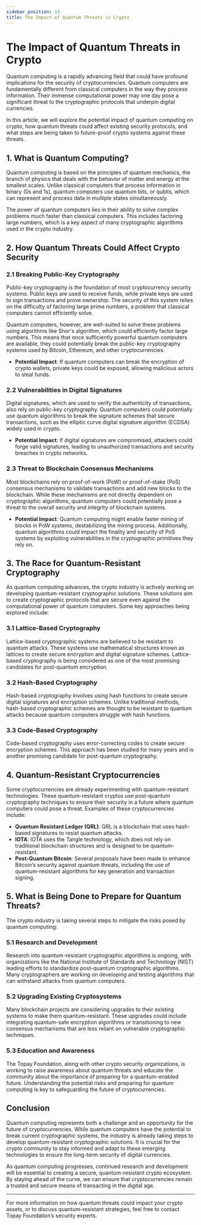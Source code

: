 ```yaml
---
sidebar_position: 13
title: The Impact of Quantum Threats in Crypto
---
```


# The Impact of Quantum Threats in Crypto

Quantum computing is a rapidly advancing field that could have profound implications for the security of cryptocurrencies. Quantum computers are fundamentally different from classical computers in the way they process information. Their immense computational power may one day pose a significant threat to the cryptographic protocols that underpin digital currencies.

In this article, we will explore the potential impact of quantum computing on crypto, how quantum threats could affect existing security protocols, and what steps are being taken to future-proof crypto systems against these threats.

## 1. **What is Quantum Computing?**

Quantum computing is based on the principles of quantum mechanics, the branch of physics that deals with the behavior of matter and energy at the smallest scales. Unlike classical computers that process information in binary (0s and 1s), quantum computers use quantum bits, or qubits, which can represent and process data in multiple states simultaneously.

The power of quantum computers lies in their ability to solve complex problems much faster than classical computers. This includes factoring large numbers, which is a key aspect of many cryptographic algorithms used in the crypto industry.

## 2. **How Quantum Threats Could Affect Crypto Security**

### 2.1 **Breaking Public-Key Cryptography**

Public-key cryptography is the foundation of most cryptocurrency security systems. Public keys are used to receive funds, while private keys are used to sign transactions and prove ownership. The security of this system relies on the difficulty of factoring large prime numbers, a problem that classical computers cannot efficiently solve.

Quantum computers, however, are well-suited to solve these problems using algorithms like Shor's algorithm, which could efficiently factor large numbers. This means that once sufficiently powerful quantum computers are available, they could potentially break the public-key cryptography systems used by Bitcoin, Ethereum, and other cryptocurrencies.

- **Potential Impact**: If quantum computers can break the encryption of crypto wallets, private keys could be exposed, allowing malicious actors to steal funds.

### 2.2 **Vulnerabilities in Digital Signatures**

Digital signatures, which are used to verify the authenticity of transactions, also rely on public-key cryptography. Quantum computers could potentially use quantum algorithms to break the signature schemes that secure transactions, such as the elliptic curve digital signature algorithm (ECDSA) widely used in crypto.

- **Potential Impact**: If digital signatures are compromised, attackers could forge valid signatures, leading to unauthorized transactions and security breaches in crypto networks.

### 2.3 **Threat to Blockchain Consensus Mechanisms**

Most blockchains rely on proof-of-work (PoW) or proof-of-stake (PoS) consensus mechanisms to validate transactions and add new blocks to the blockchain. While these mechanisms are not directly dependent on cryptographic algorithms, quantum computers could potentially pose a threat to the overall security and integrity of blockchain systems.

- **Potential Impact**: Quantum computing might enable faster mining of blocks in PoW systems, destabilizing the mining process. Additionally, quantum algorithms could impact the finality and security of PoS systems by exploiting vulnerabilities in the cryptographic primitives they rely on.

## 3. **The Race for Quantum-Resistant Cryptography**

As quantum computing advances, the crypto industry is actively working on developing quantum-resistant cryptographic solutions. These solutions aim to create cryptographic protocols that are secure even against the computational power of quantum computers. Some key approaches being explored include:

### 3.1 **Lattice-Based Cryptography**

Lattice-based cryptographic systems are believed to be resistant to quantum attacks. These systems use mathematical structures known as lattices to create secure encryption and digital signature schemes. Lattice-based cryptography is being considered as one of the most promising candidates for post-quantum encryption.

### 3.2 **Hash-Based Cryptography**

Hash-based cryptography involves using hash functions to create secure digital signatures and encryption schemes. Unlike traditional methods, hash-based cryptographic schemes are thought to be resistant to quantum attacks because quantum computers struggle with hash functions.

### 3.3 **Code-Based Cryptography**

Code-based cryptography uses error-correcting codes to create secure encryption schemes. This approach has been studied for many years and is another promising candidate for post-quantum cryptography.

## 4. **Quantum-Resistant Cryptocurrencies**

Some cryptocurrencies are already experimenting with quantum-resistant technologies. These quantum-resistant cryptos use post-quantum cryptography techniques to ensure their security in a future where quantum computers could pose a threat. Examples of these cryptocurrencies include:

- **Quantum Resistant Ledger (QRL)**: QRL is a blockchain that uses hash-based signatures to resist quantum attacks.
- **IOTA**: IOTA uses the Tangle technology, which does not rely on traditional blockchain structures and is designed to be quantum-resistant.
- **Post-Quantum Bitcoin**: Several proposals have been made to enhance Bitcoin’s security against quantum threats, including the use of quantum-resistant algorithms for key generation and transaction signing.

## 5. **What is Being Done to Prepare for Quantum Threats?**

The crypto industry is taking several steps to mitigate the risks posed by quantum computing:

### 5.1 **Research and Development**
Research into quantum-resistant cryptographic algorithms is ongoing, with organizations like the National Institute of Standards and Technology (NIST) leading efforts to standardize post-quantum cryptographic algorithms. Many cryptographers are working on developing and testing algorithms that can withstand attacks from quantum computers.

### 5.2 **Upgrading Existing Cryptosystems**
Many blockchain projects are considering upgrades to their existing systems to make them quantum-resistant. These upgrades could include integrating quantum-safe encryption algorithms or transitioning to new consensus mechanisms that are less reliant on vulnerable cryptographic techniques.

### 5.3 **Education and Awareness**
The Topay Foundation, along with other crypto security organizations, is working to raise awareness about quantum threats and educate the community about the importance of preparing for a quantum-enabled future. Understanding the potential risks and preparing for quantum computing is key to safeguarding the future of cryptocurrencies.

## **Conclusion**

Quantum computing represents both a challenge and an opportunity for the future of cryptocurrencies. While quantum computers have the potential to break current cryptographic systems, the industry is already taking steps to develop quantum-resistant cryptographic solutions. It is crucial for the crypto community to stay informed and adapt to these emerging technologies to ensure the long-term security of digital currencies.

As quantum computing progresses, continued research and development will be essential to creating a secure, quantum-resistant crypto ecosystem. By staying ahead of the curve, we can ensure that cryptocurrencies remain a trusted and secure means of transacting in the digital age.

---

For more information on how quantum threats could impact your crypto assets, or to discuss quantum-resistant strategies, feel free to contact Topay Foundation’s security experts.
